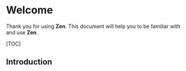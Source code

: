 # Welcome

Thank you for using **Zen**. This document will help you to be familiar with and use **Zen**.

[TOC]

## Introduction

